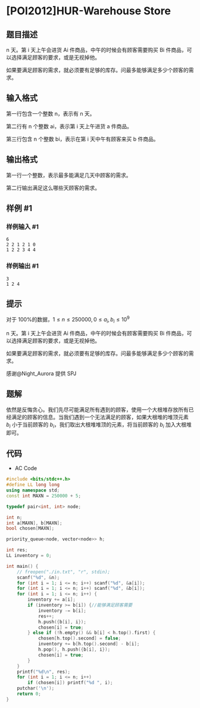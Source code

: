 # [POI2012]HUR-Warehouse Store

## 题目描述

n 天。第 i 天上午会进货 Ai 件商品，中午的时候会有顾客需要购买 Bi 件商品，可以选择满足顾客的要求，或是无视掉他。

如果要满足顾客的需求，就必须要有足够的库存。问最多能够满足多少个顾客的需求。

## 输入格式

第一行包含一个整数 n，表示有 n 天。

第二行有 n 个整数 ai，表示第 i 天上午进货 a 件商品。

第三行包含 n 个整数 bi，表示在第 i 天中午有顾客来买 b 件商品。

## 输出格式

第一行一个整数，表示最多能满足几天中顾客的需求。

第二行输出满足这么哪些天顾客的需求。

## 样例 #1

### 样例输入 #1

```
6
2 2 1 2 1 0
1 2 2 3 4 4
```

### 样例输出 #1

```
3
1 2 4
```

## 提示

对于 100%的数据，$1\leqslant n\leqslant 250000,0\leqslant a_i,b_i \leqslant 10^9$

n 天。第 i 天上午会进货 Ai 件商品，中午的时候会有顾客需要购买 Bi 件商品，可以选择满足顾客的要求，或是无视掉他。

如果要满足顾客的需求，就必须要有足够的库存。问最多能够满足多少个顾客的需求。

感谢@Night_Aurora 提供 SPJ

## 题解

依然是反悔贪心。我们先尽可能满足所有遇到的顾客，使用一个大根堆存放所有已经满足的顾客的信息。当我们遇到一个无法满足的顾客，如果大根堆的堆顶元素 $b_i$ 小于当前顾客的 $b_i$，我们取出大根堆堆顶的元素，将当前顾客的 $b_i$ 加入大根堆即可。

## 代码

- AC Code

```c++
#include <bits/stdc++.h>
#define LL long long
using namespace std;
const int MAXN = 250000 + 5;

typedef pair<int, int> node;

int n;
int a[MAXN], b[MAXN];
bool chosen[MAXN];

priority_queue<node, vector<node>> h;

int res;
LL inventory = 0;

int main() {
    // freopen("./in.txt", "r", stdin);
    scanf("%d", &n);
    for (int i = 1; i <= n; i++) scanf("%d", &a[i]);
    for (int i = 1; i <= n; i++) scanf("%d", &b[i]);
    for (int i = 1; i <= n; i++) {
        inventory += a[i];
        if (inventory >= b[i]) {//能够满足顾客需要
            inventory -= b[i];
            res++;
            h.push({b[i], i});
            chosen[i] = true;
        } else if (!h.empty() && b[i] < h.top().first) {
            chosen[h.top().second] = false;
            inventory += b[h.top().second] - b[i];
            h.pop(), h.push({b[i], i});
            chosen[i] = true;
        }
    }
    printf("%d\n", res);
    for (int i = 1; i <= n; i++)
        if (chosen[i]) printf("%d ", i);
    putchar('\n');
    return 0;
}
```

